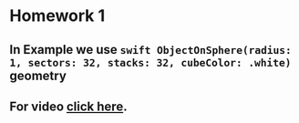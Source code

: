 # Homework 1
## In Example we use `swift ObjectOnSphere(radius: 1, sectors: 32, stacks: 32, cubeColor: .white)` geometry
## For video [click here](https://drive.google.com/file/d/1h0VqOuP3_if5dWi_KGDaI_qnms9svEJc/view?usp=sharing).

